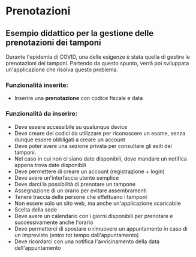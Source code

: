 # Prenotazioni

## Esempio didattico per la gestione delle prenotazioni dei tamponi

Durante l'epidemia di COVID, una delle esigenze è stata quella di gestire le prenotazioni dei tamponi.
Partendo da questo spunto, verrà poi sviluppata un'applicazione che risolva questo problema.

### Funzionalità inserite:
- Inserire una **prenotazione** con codice fiscale e data

### Funzionalità da inserire:
- Deve essere accessibile su qualunque device 
- Deve creare dei codici da utilizzare per riconoscere un esame, senza dunque essere obbligati a creare un account 
- Deve poter avere una sezione privata per consultare gli esiti dei tamponi. 
- Nel caso in cui non ci siano date disponibili, deve mandare un notifica appena trova date disponibili 
- Deve permettere di creare un account (registrazione + login) 
- Deve avere un'interfaccia utente semplice 
- Deve darci la possibilità di prenotare un tampone 
- Assegnazione di un orario per evitare assembramenti
- Tenere traccia delle persone che effettuano i tamponi
- Non essere solo un sito web, ma anche un'applicazione scaricabile 
- Scelta della sede 
- Deve avere un calendario con i giorni disponibili per prenotare e successivamente anche l'orario 
- Deve permetterci di spostare o rimuovere un appuntamento in caso di un imprevisto (entro tot tempo dall'appuntamento) 
- Deve ricordarci con una notifica l'avvicinamento della data dell'appuntamento
